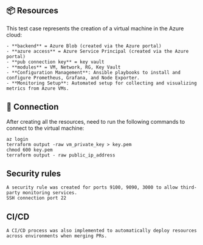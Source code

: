 ## 📦 Resources
This test case represents the creation of a virtual machine in the Azure cloud:
```
- **backend** = Azure Blob (created via the Azure portal)
- **azure access** = Azure Service Principal (created via the Azure portal)
- **pub connection key** = key vault
- **modules** = VM, Network, RG, Key Vault
- **Configuration Management**: Ansible playbooks to install and configure Prometheus, Grafana, and Node Exporter.
- **Monitoring Setup**: Automated setup for collecting and visualizing metrics from Azure VMs.
```


## 🚀 Connection
After creating all the resources, need to run the following commands to connect to the virtual machine:
```
az login
terraform output -raw vm_private_key > key.pem
chmod 600 key.pem
terraform output - raw public_ip_address
```

## Security rules
```
A security rule was created for ports 9100, 9090, 3000 to allow third-party monitoring services.
SSH connection port 22
```

## CI/CD
```
A CI/CD process was also implemented to automatically deploy resources across environments when merging PRs.
```